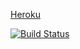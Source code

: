 [Heroku](https://nameless-badlands-9158.herokuapp.com/breweries)

[ ![Build Status](https://travis-ci.org/Gredu/wadror.png)](https://travis-ci.org/Gredu/wadror)
